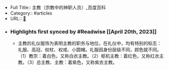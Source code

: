 - Full Title:: 主教（宗教中的神职人员）_百度百科
- Category:: #articles
- URL:: [🔗](https://baike.baidu.com/item/%E4%B8%BB%E6%95%99/65724)
- ### Highlights first synced by #Readwise [[April 20th, 2023]]
    - 主教的礼仪服饰为表明主教的职务与地位，在礼仪中，均有特别的标志：礼服、高冠、权杖、权戒、小圆帽。礼服因身份层级不同，颜色就不同。（1）教宗：着白色，又称白衣主教。（2）枢机主教：着红色，又称红衣主教。（3）总主教、主教：着紫色，又称紫衣主教。
